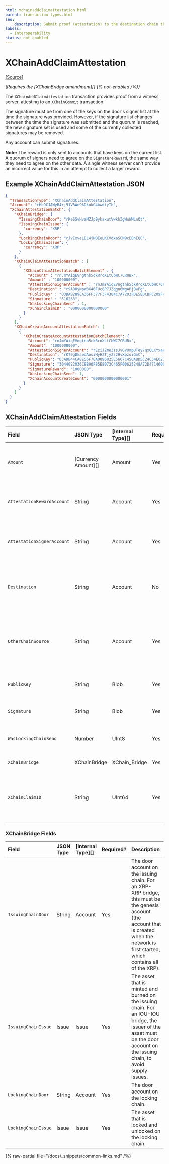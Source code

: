 ```yaml
---
html: xchainaddclaimattestation.html 
parent: transaction-types.html
seo:
    description: Submit proof (attestation) to the destination chain that an event that happened on the source chain.
labels:
  - Interoperability
status: not_enabled
---
```

# XChainAddClaimAttestation
[[Source]](https://github.com/XRPLF/rippled/blob/master/src/ripple/protocol/impl/TxFormats.cpp#L429-L445 "Source")

_(Requires the [XChainBridge amendment][] {% not-enabled /%})_

The `XChainAddClaimAttestation` transaction provides proof from a witness server, attesting to an `XChainCommit` transaction.

The signature must be from one of the keys on the door's signer list at the time the signature was provided. However, if the signature list changes between the time the signature was submitted and the quorum is reached, the new signature set is used and some of the currently collected signatures may be removed.

Any account can submit signatures.

**Note:** The reward is only sent to accounts that have keys on the current list. A quorum of signers need to agree on the `SignatureReward`, the same way they need to agree on the other data. A single witness server can't provide an incorrect value for this in an attempt to collect a larger reward.


## Example XChainAddClaimAttestation JSON

```json
{
  "TransactionType": "XChainAddClaimAttestation",
  "Account": "rHb9CJAWyB4rj91VRWn96DkukG4bwdtyTh",
  "XChainAttestationBatch": {
    "XChainBridge": {
      "IssuingChainDoor": "rKeSSvHvaMZJp9ykaxutVwkhZgWuWMLnQt",
      "IssuingChainIssue": {
        "currency": "XRP"
      },
      "LockingChainDoor": "rJvExveLEL4jNDEeLKCVdxaSCN9cEBnEQC",
      "LockingChainIssue": {
        "currency": "XRP"
      }
    },
    "XChainClaimAttestationBatch" : [
      {
        "XChainClaimAttestationBatchElement" : {
          "Account" : "rnJmYAiqEVngtnb5ckRroXLtCbWC7CRUBx",
          "Amount" : "100000000",
          "AttestationSignerAccount" : "rnJmYAiqEVngtnb5ckRroXLtCbWC7CRUBx",
          "Destination" : "r9A8UyNpW3X46FUc6P7JZqgn6WgAPjBwPg",
          "PublicKey" : "03DAB289CA36FF377F3F4304C7A7203FDE5EDCBFC209F430F6A4355361425526D0",
          "Signature" : "616263",
          "WasLockingChainSend" : 1,
          "XChainClaimID" : "0000000000000000"
        }
      }
    ],
    "XChainCreateAccountAttestationBatch": [
      {
        "XChainCreateAccountAttestationBatchElement": {
          "Account": "rnJmYAiqEVngtnb5ckRroXLtCbWC7CRUBx",
          "Amount": "1000000000",
          "AttestationSignerAccount": "rEziJZmeZzsJvGVUmpUTey7qxQLKYxaK9f",
          "Destination": "rKT9gDkaedAosiHyHZTjyZs2HvXpzuiGmC",
          "PublicKey": "03ADB44CA8E56F78A0096825E5667C450ABD5C24C34E027BC1AAF7E5BD114CB5B5",
          "Signature": "3044022036C8B90F85E8073C465F00625248A72D4714600F98EBBADBAD3B7ED226109A3A02204C5A0AE12D169CF790F66541F3DB59C289E0D9CA7511FDFE352BB601F667A26",
          "SignatureReward": "1000000",
          "WasLockingChainSend": 1,
          "XChainAccountCreateCount": "0000000000000001"
        }
      }
    ]
  }
}
```


## XChainAddClaimAttestation Fields

| Field                      | JSON Type           | [Internal Type][] | Required? | Description |
|:---------------------------|:--------------------|:------------------|:----------|-------------|
| `Amount`                   | [Currency Amount][] | Amount            | Yes       | The amount committed by the `XChainCommit` transaction on the source chain. |
| `AttestationRewardAccount` | String              | Account           | Yes       | The account that should receive this signer's share of the `SignatureReward`. |
| `AttestationSignerAccount` | String              | Account           | Yes       | The account on the door account's signer list that is signing the transaction. |
| `Destination`              | String              | Account           | No        | The destination account for the funds on the destination chain (taken from the `XChainCommit` transaction). |
| `OtherChainSource`         | String              | Account           | Yes       | The account on the source chain that submitted the `XChainCommit` transaction that triggered the event associated with the attestation. |
| `PublicKey`                | String              | Blob              | Yes       | The public key used to verify the attestation signature. |
| `Signature`                | String              | Blob              | Yes       | The signature attesting to the event on the other chain. |
| `WasLockingChainSend`      | Number              | UInt8             | Yes       | A boolean representing the chain where the event occurred. |
| `XChainBridge`             | XChainBridge        | XChain_Bridge     | Yes       | The bridge to use to transfer funds. |
| `XChainClaimID`            | String              | UInt64            | Yes       | The `XChainClaimID` associated with the transfer, which was included in the `XChainCommit` transaction. |


### XChainBridge Fields

| Field               | JSON Type | [Internal Type][] | Required? | Description     |
|:--------------------|:----------|:------------------|:----------|:----------------|
| `IssuingChainDoor`  | String    | Account           | Yes       | The door account on the issuing chain. For an XRP-XRP bridge, this must be the genesis account (the account that is created when the network is first started, which contains all of the XRP). |
| `IssuingChainIssue` | Issue     | Issue             | Yes       | The asset that is minted and burned on the issuing chain. For an IOU-IOU bridge, the issuer of the asset must be the door account on the issuing chain, to avoid supply issues. |
| `LockingChainDoor`  | String    | Account           | Yes       | The door account on the locking chain. |
| `LockingChainIssue` | Issue     | Issue             | Yes       | The asset that is locked and unlocked on the locking chain. |

{% raw-partial file="/docs/_snippets/common-links.md" /%}
